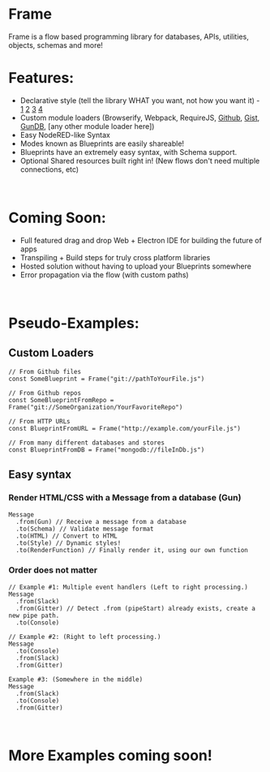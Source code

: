 # Frame
Frame is a flow based programming library for databases, APIs, utilities, objects, schemas and more!

# Features:
- Declarative style (tell the library WHAT you want, not how you want it) - [1](https://codeburst.io/declarative-vs-imperative-programming-a8a7c93d9ad2) [2](http://latentflip.com/imperative-vs-declarative) [3](https://stackoverflow.com/a/39561818) [4](https://tylermcginnis.com/imperative-vs-declarative-programming/)
- Custom module loaders (Browserify, Webpack, RequireJS, [Github](https://github.com), [Gist](https://gist.github.com), [GunDB](https://github.com/gundb/gun), [any other module loader here])
- Easy NodeRED-like Syntax
- Modes known as Blueprints are easily shareable!
- Blueprints have an extremely easy syntax, with Schema support.
- Optional Shared resources built right in! (New flows don't need multiple connections, etc)

<br>

# Coming Soon:
- Full featured drag and drop Web + Electron IDE for building the future of apps
- Transpiling + Build steps for truly cross platform libraries
- Hosted solution without having to upload your Blueprints somewhere
- Error propagation via the flow (with custom paths)

<br>

# Pseudo-Examples:
## Custom Loaders ##

```
// From Github files
const SomeBlueprint = Frame("git://pathToYourFile.js")

// From Github repos
const SomeBlueprintFromRepo = Frame("git://SomeOrganization/YourFavoriteRepo")

// From HTTP URLs
const BlueprintFromURL = Frame("http://example.com/yourFile.js")

// From many different databases and stores
const BlueprintFromDB = Frame("mongodb://fileInDb.js")
```

## Easy syntax ##
### Render HTML/CSS with a Message from a database (Gun) ###

```
Message
  .from(Gun) // Receive a message from a database
  .to(Schema) // Validate message format
  .to(HTML) // Convert to HTML
  .to(Style) // Dynamic styles!
  .to(RenderFunction) // Finally render it, using our own function
```

### Order does not matter ###

```
// Example #1: Multiple event handlers (Left to right processing.)
Message
  .from(Slack)
  .from(Gitter) // Detect .from (pipeStart) already exists, create a new pipe path.
  .to(Console)

// Example #2: (Right to left processing.)
Message
  .to(Console)
  .from(Slack)
  .from(Gitter)

Example #3: (Somewhere in the middle)
Message
  .from(Slack)
  .to(Console)
  .from(Gitter)
```

<br>

# More Examples coming soon! #
